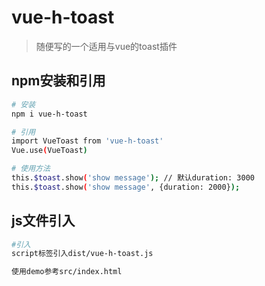 # vue-h-toast

> 随便写的一个适用与vue的toast插件

## npm安装和引用

``` bash
# 安装
npm i vue-h-toast

# 引用
import VueToast from 'vue-h-toast'
Vue.use(VueToast)

# 使用方法
this.$toast.show('show message'); // 默认duration: 3000
this.$toast.show('show message', {duration: 2000});

```

## js文件引入

``` bash
#引入
script标签引入dist/vue-h-toast.js

使用demo参考src/index.html
```
